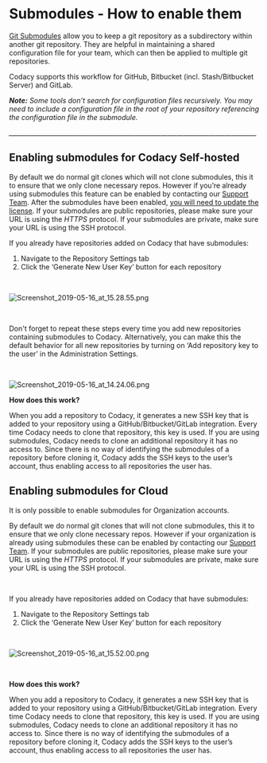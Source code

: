 # Submodules - How to enable them

[<span style="font-weight: 400;">Git
Submodules</span>](https://git-scm.com/book/en/v2/Git-Tools-Submodules)<span
style="font-weight: 400;"> allow you to keep a git repository as a
subdirectory within another git repository. They are helpful in
maintaining a shared configuration file for your team, which can then be
applied to multiple git repositories.</span>

<span style="font-weight: 400;">Codacy supports this workflow for
GitHub, Bitbucket (incl. Stash/Bitbucket Server) and GitLab.</span>

***Note:****<span style="font-weight: 400;"> Some tools don’t search for
configuration files recursively. You may need to include a configuration
file in the root of your repository referencing the configuration file
in the submodule.</span>*

*<span
style="font-weight: 400;">\_\_\_\_\_\_\_\_\_\_\_\_\_\_\_\_\_\_\_\_\_\_\_\_\_\_\_\_\_\_\_\_\_\_\_\_\_\_\_\_\_\_\_\_\_\_\_\_\_\_\_\_\_\_\_\_\_\_\_\_\_\_\_\_\_\_\_\_\_\_\_\_\_\_\_\_\_\_</span>*

## **Enabling submodules for Codacy Self-hosted**

<span style="font-weight: 400;">By default we do normal git clones which
will not clone submodules, this it to ensure that we only clone
necessary repos. However if you’re already using submodules this feature
can be enabled by contacting our </span>[<span
style="font-weight: 400;">Support
Team</span>](mailto:support@codacy.com)<span style="font-weight: 400;">.
After the submodules have been enabled, </span>[<span
style="font-weight: 400;">you will need to update the
license</span>](https://support.codacy.com/hc/en-us/articles/207280529-Frequently-Asked-Questions-FAQ-#How-to-update-the-license)<span
style="font-weight: 400;">. If your submodules are public repositories,
please make sure your URL is using the </span>*<span
style="font-weight: 400;">HTTPS </span>*<span
style="font-weight: 400;">protocol. If your submodules are private, make
sure your URL is using the SSH protocol. </span>

<span style="font-weight: 400;">If you already have repositories added
on Codacy that have submodules:</span>

1.  <span style="font-weight: 400;">Navigate to the Repository Settings
    tab</span>
2.  <span style="font-weight: 400;">Click the ‘Generate New User Key’
    button </span><span style="font-weight: 400;">for each
    repository</span>

 

<span
style="font-weight: 400;">![Screenshot\_2019-05-16\_at\_15.28.55.png](https://support.codacy.com/hc/article_attachments/360036767653/Screenshot_2019-05-16_at_15.28.55.png)</span>

 

<span style="font-weight: 400;">Don't forget to repeat these steps every
time you add new repositories containing submodules to Codacy.
Alternatively, you can make this the default behavior for all new
repositories by turning on ‘Add repository key to the user’ in the
Administration Settings.</span>

 

![Screenshot\_2019-05-16\_at\_14.24.06.png](https://support.codacy.com/hc/article_attachments/360035922974/Screenshot_2019-05-16_at_14.24.06.png)

**How does this work?**

<span style="font-weight: 400;">When you add a repository to Codacy, it
generates a new SSH key that is added to your repository using a
GitHub/Bitbucket/GitLab integration. Every time Codacy needs to clone
that repository, this key is used. If you are using submodules, Codacy
needs to clone an additional repository it has no access to. Since there
is no way of identifying the submodules of a repository before cloning
it, Codacy adds the SSH keys to the user’s account, thus enabling access
to all repositories the user has.</span>

## **Enabling submodules for Cloud**

<span style="font-weight: 400;">It is only possible to enable submodules
for Organization accounts.</span>

<span style="font-weight: 400;">By default we do normal git clones that
will not clone submodules, this it to ensure that we only clone
necessary repos. However if your organization is already using
submodules these can be enabled by contacting our </span>[<span
style="font-weight: 400;">Support
Team</span>](mailto:support@codacy.com)<span style="font-weight: 400;">.
If your submodules are public repositories, please make sure your URL is
using the </span>*<span style="font-weight: 400;">HTTPS </span>*<span
style="font-weight: 400;">protocol. If your submodules are private, make
sure your URL is using the SSH protocol. </span>

 

<span style="font-weight: 400;">If you already have repositories added
on Codacy that have submodules:</span>

1.  <span style="font-weight: 400;">Navigate to the Repository Settings
    tab</span>
2.  <span style="font-weight: 400;">Click the ‘Generate New User Key’
    button </span><span style="font-weight: 400;">for each
    repository</span>

 

![Screenshot\_2019-05-16\_at\_15.52.00.png](https://support.codacy.com/hc/article_attachments/360036767633/Screenshot_2019-05-16_at_15.52.00.png)

 

**How does this work?**

<span style="font-weight: 400;">When you add a repository to Codacy, it
generates a new SSH key that is added to your repository using a
GitHub/Bitbucket/GitLab integration. Every time Codacy needs to clone
that repository, this key is used. If you are using submodules, Codacy
needs to clone an additional repository it has no access to. Since there
is no way of identifying the submodules of a repository before cloning
it, Codacy adds the SSH keys to the user’s account, thus enabling access
to all repositories the user has.</span>

  
  
